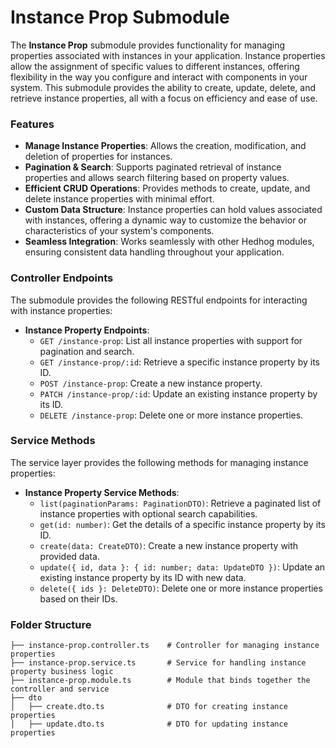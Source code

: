 # Instance Prop Submodule

The **Instance Prop** submodule provides functionality for managing properties associated with instances in your application. Instance properties allow the assignment of specific values to different instances, offering flexibility in the way you configure and interact with components in your system. This submodule provides the ability to create, update, delete, and retrieve instance properties, all with a focus on efficiency and ease of use.

### Features

- **Manage Instance Properties**: Allows the creation, modification, and deletion of properties for instances.
- **Pagination & Search**: Supports paginated retrieval of instance properties and allows search filtering based on property values.
- **Efficient CRUD Operations**: Provides methods to create, update, and delete instance properties with minimal effort.
- **Custom Data Structure**: Instance properties can hold values associated with instances, offering a dynamic way to customize the behavior or characteristics of your system's components.
- **Seamless Integration**: Works seamlessly with other Hedhog modules, ensuring consistent data handling throughout your application.

### Controller Endpoints

The submodule provides the following RESTful endpoints for interacting with instance properties:

- **Instance Property Endpoints**:
  - `GET /instance-prop`: List all instance properties with support for pagination and search.
  - `GET /instance-prop/:id`: Retrieve a specific instance property by its ID.
  - `POST /instance-prop`: Create a new instance property.
  - `PATCH /instance-prop/:id`: Update an existing instance property by its ID.
  - `DELETE /instance-prop`: Delete one or more instance properties.

### Service Methods

The service layer provides the following methods for managing instance properties:

- **Instance Property Service Methods**:
  - `list(paginationParams: PaginationDTO)`: Retrieve a paginated list of instance properties with optional search capabilities.
  - `get(id: number)`: Get the details of a specific instance property by its ID.
  - `create(data: CreateDTO)`: Create a new instance property with provided data.
  - `update({ id, data }: { id: number; data: UpdateDTO })`: Update an existing instance property by its ID with new data.
  - `delete({ ids }: DeleteDTO)`: Delete one or more instance properties based on their IDs.

### Folder Structure

```plaintext
├── instance-prop.controller.ts    # Controller for managing instance properties
├── instance-prop.service.ts       # Service for handling instance property business logic
├── instance-prop.module.ts        # Module that binds together the controller and service
├── dto
│   ├── create.dto.ts              # DTO for creating instance properties
│   ├── update.dto.ts              # DTO for updating instance properties
```
